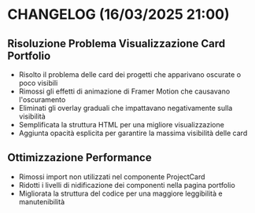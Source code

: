 # CHANGELOG (16/03/2025 21:00)

## Risoluzione Problema Visualizzazione Card Portfolio
- Risolto il problema delle card dei progetti che apparivano oscurate o poco visibili
- Rimossi gli effetti di animazione di Framer Motion che causavano l'oscuramento
- Eliminati gli overlay graduali che impattavano negativamente sulla visibilità
- Semplificata la struttura HTML per una migliore visualizzazione
- Aggiunta opacità esplicita per garantire la massima visibilità delle card

## Ottimizzazione Performance
- Rimossi import non utilizzati nel componente ProjectCard
- Ridotti i livelli di nidificazione dei componenti nella pagina portfolio
- Migliorata la struttura del codice per una maggiore leggibilità e manutenibilità
